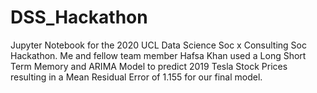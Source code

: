 # DSS_Hackathon

Jupyter Notebook for the 2020 UCL Data Science Soc x Consulting Soc Hackathon. Me and fellow team member Hafsa Khan used a Long Short Term Memory and ARIMA Model to predict 2019 Tesla Stock Prices resulting in a Mean Residual Error of 1.155 for our final model. 

